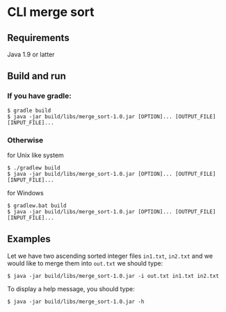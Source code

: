 # СLI merge sort

## Requirements

Java 1.9 or latter

## Build and run
### If you have gradle:
```
$ gradle build
$ java -jar build/libs/merge_sort-1.0.jar [OPTION]... [OUTPUT_FILE]   [INPUT_FILE]...
```
### Otherwise

for Unix like system

```
$ ./gradlew build
$ java -jar build/libs/merge_sort-1.0.jar [OPTION]... [OUTPUT_FILE]   [INPUT_FILE]...

```

for Windows

```
$ gradlew.bat build
$ java -jar build/libs/merge_sort-1.0.jar [OPTION]... [OUTPUT_FILE]   [INPUT_FILE]...
```

## Examples

Let we have two ascending sorted integer files `in1.txt`, `in2.txt` and we would like to merge them into `out.txt`
we should type:
```
$ java -jar build/libs/merge_sort-1.0.jar -i out.txt in1.txt in2.txt
```

To display a help message, you should type:
```
$ java -jar build/libs/merge_sort-1.0.jar -h
```
